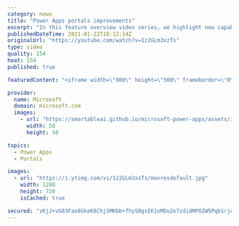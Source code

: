 ```yaml
---
category: news
title: "Power Apps portals improvements"
excerpt: "In this feature overview video series, we highlight new capabilities included in the latest update to Microsoft Power Apps.  Power Apps portals improvements bring new capabilities for makers and developers by providing a new identity management configuration experience with enhanced functionality to"
publishedDateTime: 2021-01-22T18:12:14Z
originalUrl: "https://youtube.com/watch?v=1z2GLm3xzTs"
type: video
quality: 154
heat: 154
published: true

featuredContent: "<iframe width=\"800\" height=\"500\" frameborder=\"0\" src=\"https://www.youtube.com/embed/1z2GLm3xzTs\" allow=\"accelerometer; autoplay; encrypted-media; gyroscope; picture-in-picture\" allowfullscreen></iframe>"

provider:
  name: Microsoft
  domain: microsoft.com
  images:
    - url: "https://smartableai.github.io/microsoft-power-apps/assets/images/organizations/microsoft.com-50x50.jpg"
      width: 50
      height: 50

topics:
  - Power Apps
  - Portals

images:
  - url: "https://i.ytimg.com/vi/1z2GLm3xzTs/maxresdefault.jpg"
    width: 1280
    height: 720
    isCached: true

secured: "zKjJ+vG83Fao8GkeK8ChjSMKbb+fhyS0gsEK1oMDu2x7zdidMPOZW5Pqb1rjoC9QcR011HkK5zikgZn6bU4wwHtFmr6Q8mO33J9ZevibJ6Tl3poBp8cCxUsyJAtWhC9TTRO82c3yhmEv8bkccVf44q/EZC6F2ku6PiATzDdr1XrVJvTQj6VFJ5FZ5jk/YOWZQouh8pGuUZR3gZ+4GOCgqwApDxCQMtjOf+L8g7E47pXtmR5tqNBpQwR+YqgUjcE6lVsHMDXJ+S/jopa2+fPhL6rzlkNTsS+ZayQ/FMb/N1VjQJlWrXJaH77f5OBkcJARD5IpdwASipnEjd+E/h/VyTcLTdqVvjGx+mWNuLfutSYpggVPlnjC4mDcF5miv8W4yy8v7qWB0JCdRDEk3BWy4iy2wOF8cmiej5E4G/+t3PhldKzQejgX0KyseOEny2uL;zchjsbikZURZC8clo1lDsw=="
---
```


